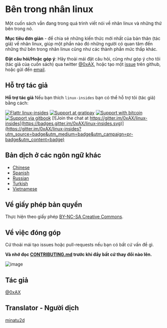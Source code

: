 Bên trong nhân linux
===============

Một cuốn sách vẫn đang trong quá trình viết nói về nhân linux và những thứ bên trong nó.

**Mục tiêu đơn giản** - để chia sẻ những kiến thức mới nhất của bản thân (tác giả) về nhân linux, giúp một phần nào đó những người có quan tâm đến những thứ bên trong nhân linux cũng như các thành phần mức thấp khác.

**Đặt câu hỏi/Hoặc góp ý**: Hãy thoải mái đặt câu hỏi, cũng như góp ý cho tôi (tác giả của cuốn sách) qua twitter [@0xAX](https://twitter.com/0xAX), hoặc tạo một [issue](https://github.com/0xAX/linux-insides/issues/new) trên github, hoặc gửi đến [email](mailto:anotherworldofworld@gmail.com).

Hỗ trợ tác giả
-------

**Hỗ trợ tác giả** Nếu bạn thích `linux-insides` bạn có thể hỗ trợ tôi (tác giả) bằng cách: 

[![Flattr linux-insides](https://img.shields.io/badge/donate-flattr-green.svg)](https://flattr.com/submit/auto?user_id=0xAX&url=https://github.com/0xAX/linux-insides/&title=linux-insed) [![Support at gratipay](https://img.shields.io/gratipay/0xAX.svg)](https://gratipay.com/~0xAX/) [![Support with bitcoin](https://img.shields.io/badge/donate-bitcoin-green.svg)](https://www.coinbase.com/checkouts/0bfa452a41cf52c0b3f99500b4f31685) [![Support via gitbook](https://img.shields.io/badge/donate-gitbook-green.svg)](https://gumroad.com/l/gitbook_54c9232c1db1670300055523?wanted=true) [![Join the chat at https://gitter.im/0xAX/linux-insides](https://badges.gitter.im/0xAX/linux-insides.svg)](https://gitter.im/0xAX/linux-insides?utm_source=badge&utm_medium=badge&utm_campaign=pr-badge&utm_content=badge)

Bản dịch ở các ngôn ngữ khác
-------------------

  * [Chinese](https://github.com/MintCN/linux-insides-zh)
  * [Spanish](https://github.com/leolas95/linux-insides)
  * [Russian](https://github.com/proninyaroslav/linux-insides-ru)
  * [Turkish](https://github.com/ayyucedemirbas/linux-insides_Turkish)
  * [Vietnamese](https://github.com/minatu2d/linux-insides-vi)
  
Về giấy phép bản quyền
-------------

Thực hiện theo giấy phép [BY-NC-SA Creative Commons](http://creativecommons.org/licenses/by-nc-sa/4.0/).

Về việc đóng góp 
--------------

Cứ thoải mái tạo issues hoặc pull-requests nếu bạn có bất cứ vấn đề gì.

**Và nhớ đọc [CONTRIBUTING.md](https://github.com/0xAX/linux-insides/blob/master/CONTRIBUTING.md) trước khi đẩy bất cứ thay đổi nào lên.**

![image](http://oi58.tinypic.com/23upobq.jpg)

Tác giả
---------------

[@0xAX](https://twitter.com/0xAX)

Translator - Người dịch
---------------
[minatu2d](https://github.com/minatu2d)
